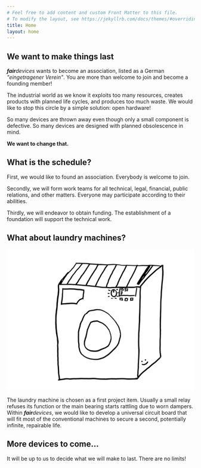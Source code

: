 ```yaml
---
# Feel free to add content and custom Front Matter to this file.
# To modify the layout, see https://jekyllrb.com/docs/themes/#overriding-theme-defaults
title: Home
layout: home
---
```


## We want to make things last

_**fair**devices_ wants to become an association, listed as a German _"eingetragener Verein"_. You are more than welcome to join and become a founding member!

The industrial world as we know it exploits too many resources, creates products with planned life cycles, and produces too much waste. We would like to stop this circle by a simple solution: open hardware!

So many devices are thrown away even though only a small component is defective. So many devices are designed with planned obsolescence in mind.

**We want to change that.**

## What is the schedule?

First, we would like to found an association. Everybody is welcome to join.

Secondly, we will form work teams for all technical, legal, financial, public relations, and other matters. Everyone may participate according to their abilities.

Thirdly, we will endeavor to obtain funding. The establishment of a foundation will support the technical work.

## What about laundry machines?

![Hand-drawing of a laundry machine](/assets/images/WaMa1.png)

The laundry machine is chosen as a first project item. Usually a small relay refuses its function or the main bearing starts rattling due to worn dampers. Within _**fair**devices_, we would like to develop a universal circuit board that will fit most of the conventional machines to secure a second, potentially infinite, repairable life.

## More devices to come…

It will be up to us to decide what we will make to last. There are no limits!
